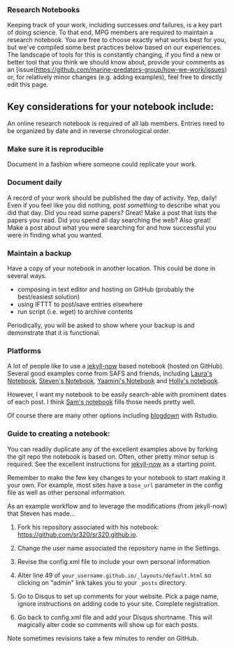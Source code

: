 
### Research Notebooks

Keeping track of your work, including successes *and* failures, is a key part of doing science. To that end, MPG members are required to maintain a research notebook. You are free to choose exactly what works best for you, but we've compiled some best practices below based on our experiences. The landscape of tools for this is constantly changing, if you find a new or better tool that you think we should know about, provide your comments as an [issue(https://github.com/marine-predators-group/how-we-work/issues) or, for relatively minor changes (e.g. adding examples), feel free to directly edit this page.

## Key considerations for your notebook include:

An online research notebook is required of all lab members. Entries need to be organized by date and in reverse chronological order. 

### Make sure it is reproducible
Document in a fashion where someone could replicate your work.

### Document daily
A record of your work should be published the day of activity. Yep, daily! Even if you feel like you did nothing, post <em>something</em> to describe what you did that day. Did you read some papers? Great! Make a post that lists the papers you read. Did you spend all day searching the web? Also great! Make a post about what you were searching for and how successful you were in finding what you wanted.

### Maintain a backup
Have a copy of your notebook in another location. This could be done in several ways.
- composing in text editor and hosting on GitHub (probably the best/easiest solution)
- using IFTTT to post/save entries elsewhere
- run script (i.e. wget) to archive contents

Periodically, you will be asked to show where your backup is and demonstrate that it is functional.

### Platforms

A lot of people like to use a [jekyll-now](https://github.com/barryclark/jekyll-now) based notebook (hosted on GitHub). Several good examples come from SAFS and friends, including [Laura's Notebook](laurahspencer.github.io/LabNotebook/), [Steven's Notebook](sr320.github.io), [Yaamini's Notebook](yaaminiv.github.io) and [Holly's notebook](https://github.com/hputnam/Putnam_Lab_Notebook).

However, I want my notebook to be easily search-able with prominent dates of each post. I think [Sam's notebook](https://github.com/RobertsLab/sams-notebook) fills those needs pretty well.

Of course there are many other options including [blogdown](https://www.r-bloggers.com/setting-up-our-blog-with-rstudio-and-blogdown-i-creating-the-blog/) with Rstudio.


### Guide to creating a notebook:

You can readily duplicate any of the excellent examples above by forking the git repo the notebook is based on. Often, other pretty minor setup is required. See the excellent instructions for [jekyll-now](https://github.com/barryclark/jekyll-now) as a starting point.

Remember to make the few key changes to your notebook to start making it your own. For example, most sites have a `base_url` parameter in the config file as well as other personal information. 

As an example workflow and to leverage the modifications (from jekyll-now) that Steven has made...

1) Fork his repository associated with his notebook: https://github.com/sr320/sr320.github.io.   

2) Change the user name associated the repository name in the Settings.

3) Revise the config.xml file to include your own personal information 

4) Alter line 49 of `your_username.github.io/_layouts/default.html` so clicking on "admin" link takes you to your `_posts` directory.

5) Go to Disqus to set up comments for your website. Pick a page name, ignore instructions on adding code to your site. Complete registration. 

6) Go back to config.xml file and add your Disqus shortname. This will magically alter code so comments will show up for each posts. 

Note sometimes revisions take a few minutes to render on GitHub.

